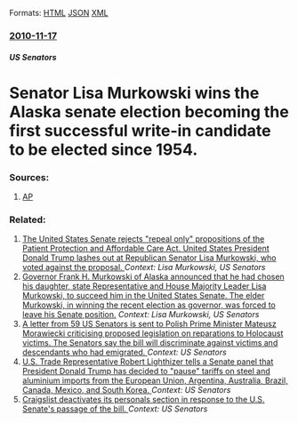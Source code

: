 
Formats: [HTML](/news/2010/11/17/senator-lisa-murkowski-wins-the-alaska-senate-election-becoming-the-first-successful-write-in-candidate-to-be-elected-since-1954.html)  [JSON](/news/2010/11/17/senator-lisa-murkowski-wins-the-alaska-senate-election-becoming-the-first-successful-write-in-candidate-to-be-elected-since-1954.json)  [XML](/news/2010/11/17/senator-lisa-murkowski-wins-the-alaska-senate-election-becoming-the-first-successful-write-in-candidate-to-be-elected-since-1954.xml)  

### [2010-11-17](/news/2010/11/17/index.md)

##### US Senators
# Senator Lisa Murkowski wins the Alaska senate election becoming the first successful write-in candidate to be elected since 1954. 




### Sources:

1. [AP](http://hosted2.ap.org/APDefault/8ef5320729ce4298abefc1903704c7d5/Article_2010-11-17-US-Alaska-Senate/id-b69c9de2cd7843f984f031d8d1220a18)

### Related:

1. [The United States Senate rejects "repeal only" propositions of the Patient Protection and Affordable Care Act. United States President Donald Trump lashes out at Republican Senator Lisa Murkowski, who voted against the proposal. ](/news/2017/07/26/the-united-states-senate-rejects-repeal-only-propositions-of-the-patient-protection-and-affordable-care-act-united-states-president-donal.md) _Context: Lisa Murkowski, US Senators_
2. [Governor Frank H. Murkowski of Alaska announced that he had chosen his daughter, state Representative and House Majority Leader Lisa Murkowski, to succeed him in the United States Senate. The elder Murkowski, in winning the recent election as governor, was forced to leave his Senate position.](/news/2002/12/20/governor-frank-h-murkowski-of-alaska-announced-that-he-had-chosen-his-daughter-state-representative-and-house-majority-leader-lisa-murkows.md) _Context: Lisa Murkowski, US Senators_
3. [A letter from 59 US Senators is sent to Polish Prime Minister Mateusz Morawiecki criticising proposed legislation on reparations to Holocaust victims. The Senators say the bill will discriminate against victims and descendants who had emigrated. ](/news/2018/03/26/a-letter-from-59-us-senators-is-sent-to-polish-prime-minister-mateusz-morawiecki-criticising-proposed-legislation-on-reparations-to-holocaus.md) _Context: US Senators_
4. [U.S. Trade Representative Robert Lighthizer tells a Senate panel that President Donald Trump has decided to "pause" tariffs on steel and aluminium imports from the European Union, Argentina, Australia, Brazil, Canada, Mexico, and South Korea. ](/news/2018/03/22/u-s-trade-representative-robert-lighthizer-tells-a-senate-panel-that-president-donald-trump-has-decided-to-pause-tariffs-on-steel-and-alu.md) _Context: US Senators_
5. [Craigslist deactivates its personals section in response to the U.S. Senate's passage of the bill. ](/news/2018/03/22/craigslist-deactivates-its-personals-section-in-response-to-the-u-s-senate-s-passage-of-the-bill.md) _Context: US Senators_
